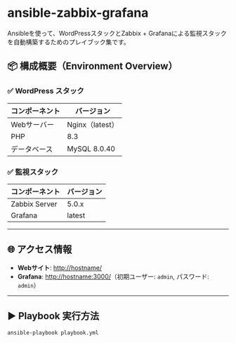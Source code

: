 # ansible-zabbix-grafana

Ansibleを使って、WordPressスタックとZabbix + Grafanaによる監視スタックを自動構築するためのプレイブック集です。

## 📦 構成概要（Environment Overview）

### ✅ WordPress スタック

| コンポーネント | バージョン |
|----------------|------------|
| Webサーバー     | Nginx（latest） |
| PHP           | 8.3       |
| データベース    | MySQL 8.0.40 |

### ✅ 監視スタック

| コンポーネント | バージョン |
|----------------|------------|
| Zabbix Server  | 5.0.x    |
| Grafana        | latest     |

---

## 🌐 アクセス情報

- **Webサイト**: [http://hostname/](http://hostname/)
- **Grafana**: [http://hostname:3000/](http://hostname:3000/)（初期ユーザー: `admin`, パスワード: `admin`）

---

## ▶️ Playbook 実行方法

```bash
ansible-playbook playbook.yml
